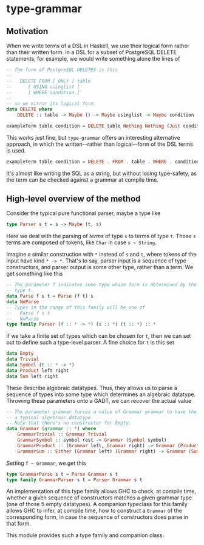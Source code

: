 # type-grammar

## Motivation

When we write terms of a DSL in Haskell, we use their logical form rather than
their written form. In a DSL for a subset of PostgreSQL DELETE statements, for
example, we would write something alone the lines of

```Haskell
-- The form of PostgreSQL DELETES is this
--
--   DELETE FROM [ ONLY ] table
--      [ USING usinglist ]
--      [ WHERE condition ]
--
-- so we mirror its logical form.
data DELETE where
    DELETE :: table -> Maybe () -> Maybe usinglist -> Maybe condition -> DELETE

exampleTerm table condition = DELETE table Nothing Nothing (Just condition)
```

This works just fine, but `type-grammar` offers an interesting alternative
approach, in which the written--rather than logical--form of the DSL terms is
used.

```Haskell
exampleTerm table condition = DELETE . FROM . table . WHERE . condition
```

It's almost like writing the SQL as a string, but without losing type-safety,
as the term can be checked against a grammar at compile time.

## High-level overview of the method

Consider the typical pure functional parser, maybe a type like

```Haskell
type Parser s t = s -> Maybe (t, s)
```

Here we deal with the parsing of *terms* of type `s` to terms of type `t`.
Those `s` terms are composed of tokens, like `Char` in case `s ~ String`.

Imagine a similar construction with `*` instead of `s` and `t`, where tokens of
the input have kind `* -> *`. That's to say, parser input is a sequence of type
constructors, and parser output is some other type, rather than a term.
We get something like this

```Haskell
-- The parameter f indicates some type whose form is determined by the parsed
-- type t.
data Parse f s t = Parse (f t) s
data NoParse
-- Types in the range of this family will be one of
--   Parse f s t
--   NoParse
type family Parser (f :: * -> *) (s :: *) (t :: *) :: *
```

If we take a finite set of types which can be chosen for `t`, then we can
set out to define such a type-level parser. A fine choice for `t` is this
set

```Haskell
data Empty
data Trivial
data Symbol (t :: * -> *)
data Product left right
data Sum left right
```

These describe algebraic datatypes. Thus, they allows us to parse a sequence of
types into some type which determines an algebraic datatype. Throwing these
parameters onto a GADT, we can recover the actual value

```Haskell
-- The parameter grammar forces a value of Grammar grammar to have the form of
-- a typical algebraic datatype.
-- Note that there's no constructor for Empty.
data Grammar (grammar :: *) where
    GrammarTrivial :: Grammar Trivial
    GrammarSymbol :: symbol rest -> Grammar (Symbol symbol)
    GrammarProduct :: (Grammar left, Grammar right) -> Grammar (Product left right)
    GrammarSum :: Either (Grammar left) (Grammar right) -> Grammar (Sum left right)
```

Setting `f ~ Grammar`, we get this

```Haskell
type GrammarParse s t = Parse Grammar s t
type family GrammarParser s t = Parser Grammar s t
```

An implementation of this type family allows GHC to check, at compile time,
whether a given sequence of constructors matches a given grammar type (one of
those 5 empty datatypes). A companion typeclass for this family allows GHC to
infer, at compile time, how to construct a `Grammar` of the corresponding form,
in case the sequence of constructors does parse in that form.

This module provides such a type family and companion class.
